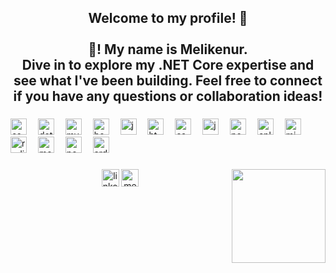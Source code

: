 <h2 align="center">Welcome to my profile! 🎉<br><br>👋! My name is Melikenur. <br>Dive in to explore my .NET Core expertise and see what I've been building. Feel free to connect if you have any questions or collaboration ideas!</h2>

###

<div align="left">
  <img src="https://cdn.jsdelivr.net/gh/devicons/devicon/icons/csharp/csharp-original.svg" height="26" alt="csharp logo"  />
  <img width="10" />
  <img src="https://cdn.jsdelivr.net/gh/devicons/devicon/icons/dotnetcore/dotnetcore-original.svg" height="26" alt="dotnetcore logo"  />
  <img width="10" />
  <img src="https://cdn.simpleicons.org/mysql/4479A1" height="26" alt="mysql logo"  />
  <img width="10" />
  <img src="https://cdn.jsdelivr.net/gh/devicons/devicon/icons/bootstrap/bootstrap-original.svg" height="26" alt="bootstrap logo"  />
  <img width="10" />
  <img src="https://cdn.jsdelivr.net/gh/devicons/devicon/icons/javascript/javascript-original.svg" height="26" alt="javascript logo"  />
  <img width="10" />
  <img src="https://cdn.jsdelivr.net/gh/devicons/devicon/icons/html5/html5-original.svg" height="26" alt="html5 logo"  />
  <img width="10" />
  <img src="https://cdn.jsdelivr.net/gh/devicons/devicon/icons/css3/css3-original.svg" height="26" alt="css3 logo"  />
  <img width="10" />
  <img src="https://skillicons.dev/icons?i=jquery" height="26" alt="jquery logo"  />
  <img width="10" />
  <img src="https://cdn.jsdelivr.net/gh/devicons/devicon/icons/postgresql/postgresql-original.svg" height="26" alt="postgresql logo"  />
  <img width="10" />
  <img src="https://cdn.jsdelivr.net/gh/devicons/devicon/icons/cplusplus/cplusplus-original.svg" height="26" alt="cplusplus logo"  />
  <img width="10" />
  <img src="https://cdn.jsdelivr.net/gh/devicons/devicon/icons/microsoftsqlserver/microsoftsqlserver-plain.svg" height="26" alt="microsoftsqlserver logo"  />
  <img width="10" />
  <img src="https://cdn.simpleicons.org/redis/DC382D" height="26" alt="redis logo"  />
  <img width="10" />
  <img src="https://cdn.simpleicons.org/mongodb/47A248" height="26" alt="mongodb logo"  />
  <img width="10" />
  <img src="https://cdn.simpleicons.org/postman/FF6C37" height="26" alt="postman logo"  />
  <img width="10" />
  <img src="https://cdn.jsdelivr.net/gh/devicons/devicon/icons/arduino/arduino-original.svg" height="26" alt="arduino logo"  />
</div>

###

<img align="right" height="150" src="https://i.imgflip.com/65efzo.gif"  />

###

<div align="center">
  <img src="https://img.shields.io/static/v1?message=LinkedIn&logo=linkedin&label=&color=0077B5&logoColor=white&labelColor=&style=flat" height="28" alt="linkedin logo"  />
  <img src="https://img.shields.io/static/v1?message=Medium&logo=medium&label=&color=12100E&logoColor=white&labelColor=&style=flat" height="28" alt="medium logo"  />
</div>

###
